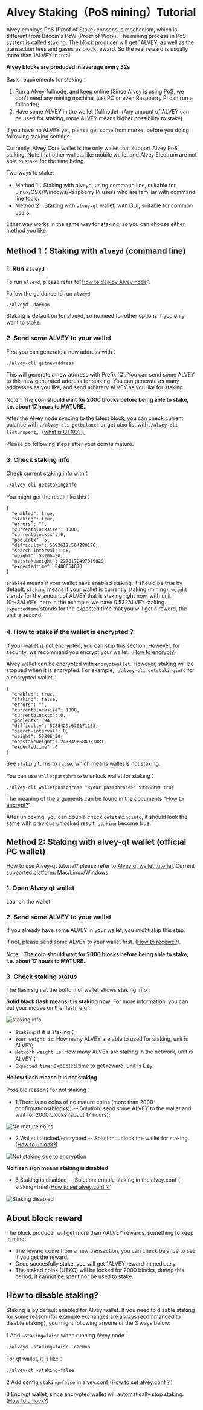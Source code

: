 # Alvey Staking（PoS mining）Tutorial

Alvey employs PoS (Proof of Stake) consensus mechanism, which is different from Bitcoin's PoW (Proof of Work). The mining process in PoS system is called staking. The block producer will get 1ALVEY, as well as the transaction fees and gases as block reward. So the real reward is usually more than 1ALVEY in total.

**Alvey blocks are produced in average every 32s**

Basic requirements for staking：

1. Run a Alvey fullnode, and keep online (Since Alvey is using PoS, we don't need any mining machine, just PC or even Raspberry Pi can run a fullnode);
2. Have some ALVEY in the wallet (fullnode)（Any amount of ALVEY can be used for staking, more ALVEY means higher possibility to stake).

If you have no ALVEY yet, please get some from market before you doing following staking settings.

Currently, Alvey Core wallet is the only wallet that support Alvey PoS staking. Note that other wallets like mobile wallet and Alvey Electrum are not able to stake for the time being.

Two ways to stake:

* Method 1：Staking with alveyd, using command line, suitable for Linux/OSX/Windows/Raspberry Pi users who are familiar with command line tools.
* Method 2：Staking with `alvey-qt` wallet, with GUI, suitable for common users.

Either way works in the same way for staking, so you can choose either method you like.

## Method 1：Staking with `alveyd` (command line)

### 1. Run `alveyd`

To run `alveyd`, please refer to"[How to deploy Alvey node](../Guidance-of-Alvey-Deployment-and-RPC-Settings.md)".

Follow the guidance to run `alveyd`:

```
./alveyd -daemon
```

Staking is default on for alveyd, so no need for other options if you only want to stake.

### 2. Send some ALVEY to your wallet

First you can generate a new address with：

```
./alvey-cli getnewaddress
```

This will generate a new address with Prefix 'Q'. You can send some ALVEY to this new generated address for staking. You can generate as many addresses as you like, and send arbitrary ALVEY as you like for staking.

Note：**The coin should wait for 2000 blocks before being able to stake, i.e. about 17 hours to MATURE.**. 

After the Alvey node syncing to the latest block, you can check current balance with `./alvey-cli getbalance` or get utxo list with`./alvey-cli listunspent`。（[what is UTXO?](https://github.com/alveyproject/documents/blob/master/zh/Alvey-Blockchain-Guide.md#utxo账户模型)）。

Please do following steps after your coin is mature.

### 3. Check staking info

Check current staking info with：

```
./alvey-cli getstakinginfo
```

You might get the result like this：

```
{
  "enabled": true,
  "staking": true,
  "errors": "",
  "currentblocksize": 1000,
  "currentblocktx": 0,
  "pooledtx": 5,
  "difficulty": 5683612.564280176,
  "search-interval": 46,
  "weight": 53206430,
  "netstakeweight": 2278172497819029,
  "expectedtime": 5480654870
}
```

`enabled` means if your wallet have enabled staking, it should be true by default. `staking` means if your wallet is currently staking (mining). `weight` stands for the amount of ALVEY that is staking right now, with unit 10^-8ALVEY, here in the example, we have 0.532ALVEY staking. `expectedtime` stands for the expected time that you will get a reward, the unit is second.

### 4. How to stake if the wallet is encrypted？

If your wallet is not encrypted, you can skip this section. However, for security, we recommand you encrypt your wallet. ([How to encrypt?](../Encrypt-and-Unlock-Alvey-Wallet/README.md))

Alvey wallet can be encrypted with `encryptwallet`. However, staking will be stopped when it is encrypted. For example, `./alvey-cli getstakinginfo` for a encrypted wallet：

```
{
  "enabled": true,
  "staking": false,
  "errors": "",
  "currentblocksize": 1000,
  "currentblocktx": 0,
  "pooledtx": 94,
  "difficulty": 5788429.670171153,
  "search-interval": 0,
  "weight": 53206430,
  "netstakeweight": 2438496688951881,
  "expectedtime": 0
}
```

See `staking` turns to `false`, which means wallet is not staking.

You can use `walletpassphrase` to unlock wallet for staking：

```
./alvey-cli walletpassphrase "<your passphrase>" 99999999 true
```

The meaning of the arguments can be found in the documents "[How to encrypt?](../Encrypt-and-Unlock-Alvey-Wallet/README.md)".

After unlocking, you can double check `getstakinginfo`, it should look the same with previous unlocked result, `staking` become true.

## Method 2: Staking with alvey-qt wallet (official PC wallet)

How to use Alvey-qt tutorial? please refer to [Alvey qt wallet tutorial](../Alvey-Wallet-Tutorial/README.md). Current supported platform: Mac/Linux/Windows.

### 1. Open Alvey qt wallet

Launch the wallet.

### 2. Send some ALVEY to your wallet

If you already have some ALVEY in your wallet, you might skip this step.

If not, please send some ALVEY to your wallet first. ([How to receive?](../Alvey-Wallet-Tutorial/README.md)).

Note：**The coin should wait for 2000 blocks before being able to stake, i.e. about 17 hours to MATURE.**. 

### 3. Check staking status

The flash sign at the bottom of wallet shows staking info :

**Solid black flash means it is staking now**. For more information, you can put your mouse on the flash, e.g.:

![staking info](staking.png)

* `Staking`: if it is staking；
* `Your weight is`: How many ALVEY are able to used for staking, unit is ALVEY;
* `Network weight is`: How many ALVEY are staking in the network, unit is ALVEY；
* `Expected time`: expected time to get reward, unit is Day.

**Hollow flash measn it is not staking**

Possible reasons for not staking：

* 1.There is no coins of no mature coins (more than 2000 confirmations(blocks)) -- Solution: send some ALVEY to the wallet and wait for 2000 blocks (about 17 hours);

![No mature coins](not-mature.png)

* 2.Wallet is locked/encrypted -- Solution: unlock the wallet for staking. ([How to unlock?](../Encrypt-and-Unlock-Alvey-Wallet/README.md))

![Not staking due to encryption](locked.jpg)

**No flash sign means staking is disabled**

* 3.Staking is disabled -- Solution: enable staking in the alvey.conf (-staking=true)([How to set alvey.conf？](../Guidance-of-Alvey-Deployment-and-RPC-Settings.md))

![Staking disabled](staking-disabled.jpg)

## About block reward

The block producer will get more than 4ALVEY rewards, something to keep in mind:

* The reward come from a new transaction, you can check balance to see if you get the reward.
* Once succesfully stake, you will get 1ALVEY reward immediately.
* The staked coins (UTXO) will be locked for 2000 blocks, during this period, it cannot be spent nor be used to stake. 

## How to disable staking?

Staking is by default enabled for Alvey wallet. If you need to disable staking for some reason (for example exchanges are always recommanded to disable staking), you might following anyone of the 3 ways below:

1 Add `-staking=false` when running Alvey node：

```
./alveyd -staking=false -daemon
```

For qt wallet, it is like：

```
./alvey-qt -staking=false
```

2 Add config `staking=false` in alvey.conf;([How to set alvey.conf？](../Guidance-of-Alvey-Deployment-and-RPC-Settings.md))

3 Encrypt wallet, since encrypted wallet will automatically stop staking.([How to unlock?](../Encrypt-and-Unlock-Alvey-Wallet/README.md))